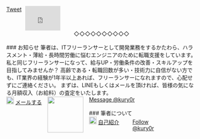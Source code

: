 <style>
.page .common {
	margin:20px auto;
	padding:0;
	overflow: hidden;
	list-style: none;

	float: left;
	margin:0 10px 0 0;
}
.page .facebook {
  display: inline-block;
  vertical-align: top;
}
.page .email {
	margin:20px auto;
	padding:0;
	overflow: hidden;
	list-style: none;

	float: left;
	margin:1px 15px 0 0;
}
.page .line {
	margin:20px auto;
	padding:0;
	overflow: hidden;
	list-style: none;

	float: left;
	margin:1px 15px 0 0;
}
.page .twitter-msg {
	margin:20px auto;
	padding:0;
	overflow: hidden;
	list-style: none;

	float: left;
	margin:0 10px 0 0;
	overflow: hidden;
	width:90px;
}
.page .self {
	margin:20px auto;
	padding:0;
	overflow: hidden;
	list-style: none;

	float: left;
	margin:0 25px 0 0;
	overflow: hidden;
	width:90px;
}
.page .twitter-flw {
	margin:20px auto;
	padding:0;
	overflow: hidden;
	list-style: none;

	float: left;
	margin:5px 10px 0 0;
	overflow: hidden;
	width:90px;
}
</style>

<br>
<div class="page">
<div class="common">
  <div class="line-it-button" data-lang="ja" data-type="like" data-url="https://yori1111.github.io/blog/" data-share="true" data-lineid="736jrlfx" style="display: none;"></div>
  <script src="https://d.line-scdn.net/r/web/social-plugin/js/thirdparty/loader.min.js" async="async" defer="defer"></script>
</div>
<div class="common">
  <div class="line-it-button" data-lang="ja" data-type="share-a" data-ver="3" data-url="https://yori1111.github.io/blog/" data-color="default" data-size="small" data-count="false" style="display: none;"></div>
  <script src="https://d.line-scdn.net/r/web/social-plugin/js/thirdparty/loader.min.js" async="async" defer="defer"></script>
</div>
<div class="common">
  <a href="https://twitter.com/share?ref_src=twsrc%5Etfw" class="twitter-share-button" data-size="small"  data-text="この記事いいね！" data-related="" data-show-count="false">Tweet</a><script async src="https://platform.twitter.com/widgets.js" charset="utf-8"></script>
</div>
<div class="facebook">
  <iframe src="https://www.facebook.com/plugins/like.php?href=https%3A%2F%2Fyori1111.github.io%2Fblog%2F&width=93&layout=button&action=like&size=small&share=false&height=65&appId" width="93" height="65" style="border:none;overflow:hidden" scrolling="no" frameborder="0" allowTransparency="true" allow="encrypted-media"></iframe>
</div>
</div>

<center>◇◇◇◇◇◇◇◇◇◇</center><br>
### お知らせ
筆者は、ITフリーランサーとして開発業務をするかたわら、ハラスメント・薄給・長時間労働に悩むエンジニアのために転職支援をしています。  
私と同じフリーランサーになって、給与UP・労働条件の改善・スキルアップを目指してみませんか？  
高齢である・転職回数が多い・技術力に自信がない方でも、IT業界の経験が1年半以上あれば、フリーランサーになれますので、心配せずにご連絡ください。  
まずは、LINEもしくはメールを頂ければ、皆様の気になる月額収入（お給料）の査定をいたします。  

<div class="page">
<div class="email">
    <a href="mailto:gyoren10+freelance@gmail.com?subject=フリーランス査定&body=査定を希望します。%0D%0A%0D%0A※このままご返信ください。%0D%0A後ほど、筆者からメールを送信いたします。"><img src="{{ site.baseurl}}/images/common/gmail.png" width="20px"></a>
    <a href="mailto:gyoren10+freelance@gmail.com?subject=フリーランス査定&body=査定を希望します。%0D%0A%0D%0A※このままご返信ください。%0D%0A後ほど、筆者からメールを送信いたします。" title="メールする">メールする</a>
</div>
<div class="line">
    <a href="http://nav.cx/1kschII"><img src="{{ site.baseurl}}/images/common/line.png" width="95px"></a>
</div>
<div class="twitter">
    <a href="https://twitter.com/messages/compose?recipient_id=1165999852842442753&ref_src=twsrc%5Etfw" class="twitter-dm-button" data-size="small" data-text="査定をお願いします。" data-show-screen-name="false" data-screen-name="kury0r" data-show-count="false">Message @kury0r</a><script async src="https://platform.twitter.com/widgets.js" charset="utf-8"></script>
</div>
</div>
<br>
### 筆者について
<div class="page">
<div class="self">
  <a href="{{ site.baseurl}}/%E8%87%AA%E5%B7%B1%E7%B4%B9%E4%BB%8B/2019/09/01/hello1.html"><img src="{{ site.baseurl}}/images/common/self.png" width="20px"></a>
  <a href="{{ site.baseurl}}/%E8%87%AA%E5%B7%B1%E7%B4%B9%E4%BB%8B/2019/09/01/hello1.html">自己紹介</a>
</div>
<div class="twitter-flw">
  <a href="https://twitter.com/kury0r?ref_src=twsrc%5Etfw" class="twitter-follow-button" data-size="small" data-show-screen-name="false" data-show-count="false">Follow @kury0r</a><script async src="https://platform.twitter.com/widgets.js" charset="utf-8"></script>
</div>
</div>
<br>
